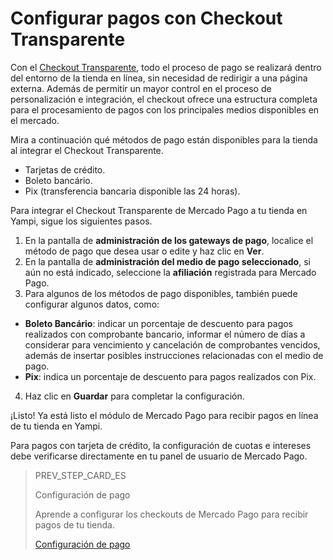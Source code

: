# Configurar pagos con Checkout Transparente 

Con el [Checkout Transparente](/developers/es/guides/checkout-api/landing), todo el proceso de pago se realizará dentro del entorno de la tienda en línea, sin necesidad de redirigir a una página externa. Además de permitir un mayor control en el proceso de personalización e integración, el checkout ofrece una estructura completa para el procesamiento de pagos con los principales medios disponibles en el mercado.

Mira a continuación qué métodos de pago están disponibles para la tienda al integrar el Checkout Transparente.

* Tarjetas de crédito.
* Boleto bancário.
* Pix (transferencia bancaria disponible las 24 horas).

Para integrar el Checkout Transparente de Mercado Pago a tu tienda en Yampi, sigue los siguientes pasos.

1. En la pantalla de **administración de los gateways de pago**, localice el método de pago que desea usar o edite y haz clic en **Ver**.
2. En la pantalla de **administración del medio de pago seleccionado**, si aún no está indicado, seleccione la **afiliación** registrada para Mercado Pago.
3. Para algunos de los métodos de pago disponibles, también puede configurar algunos datos, como:
 
* **Boleto Bancário**: indicar un porcentaje de descuento para pagos realizados con comprobante bancario, informar el número de días a considerar para vencimiento y cancelación de comprobantes vencidos, además de insertar posibles instrucciones relacionadas con el medio de pago.
* **Pix**: indica un porcentaje de descuento para pagos realizados con Pix.
 
4. Haz clic en **Guardar** para completar la configuración.

¡Listo! Ya está listo el módulo de Mercado Pago para recibir pagos en línea de tu tienda en Yampi.

Para pagos con tarjeta de crédito, la configuración de cuotas e intereses debe verificarse directamente en tu panel de usuario de Mercado Pago.

> PREV_STEP_CARD_ES
>
> Configuración de pago
>
> Aprende a configurar los checkouts de Mercado Pago para recibir pagos de tu tienda.
>
> [Configuración de pago](/developers/es/docs/prestashop/payment-configuration)


